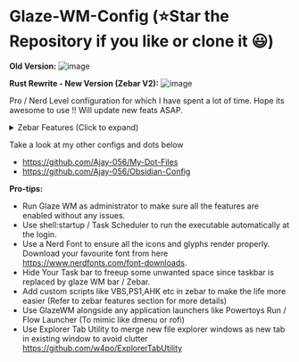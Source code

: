 # Glaze-WM-Config (⭐Star the Repository if you like or clone it 😃)

**Old Version:**
![image](https://github.com/Ajay-056/Glaze-WM-Config/assets/40629789/df28ef97-8380-44f5-8cbf-6e176b19a355)

**Rust Rewrite - New Version (Zebar V2):**
![image](https://github.com/user-attachments/assets/36263e26-3018-43b0-8491-a8ec78d4504e)

Pro / Nerd Level configuration for which I have spent a lot of time. Hope its awesome to use !! Will update new feats ASAP.

<details>
  <summary>Zebar Features (Click to expand)</summary>

  **Left Panel**
  - Clickable Named Workspaces
  
  **Center Panel**
  - Date time (when clicked, will show the Notification + Calendar)

  **Right Panel**
  - Resize (Hidden by default, will show on key binding press)
  - Tiling direction change (clickable)
  - Volume control (clickable, increase and decrease)
  - Network bubble (Realtime download and upload speed)
  - Utilization bubble (CPU and Memory utilization) (when clicked, will open task manager)
  - Battery bubble (Battery colored status,icons and battery cycle count) (when clicked, will open action center)
  - Other bubble (System uptime and Drive utilization [configurable])
</details>

Take a look at my other configs and dots below

- <https://github.com/Ajay-056/My-Dot-Files>
- <https://github.com/Ajay-056/Obsidian-Config>

**Pro-tips:**

- Run Glaze WM as administrator to make sure all the features are enabled without any issues.
- Use shell:startup / Task Scheduler to run the executable automatically at the login.
- Use a Nerd Font to ensure all the icons and glyphs render properly. Download your favourite font from here <https://www.nerdfonts.com/font-downloads>.
- Hide Your Task bar to freeup some unwanted space since taskbar is replaced by glaze WM bar / Zebar.
- Add custom scripts like VBS,PS1,AHK etc in zebar to make the life more easier (Refer to zebar features section for more details)
- Use GlazeWM alongside any application launchers like Powertoys Run / Flow Launcher (To mimic like dmenu or rofi)
- Use Explorer Tab Utility to merge new file explorer windows as new tab in existing window to avoid clutter <https://github.com/w4po/ExplorerTabUtility>
